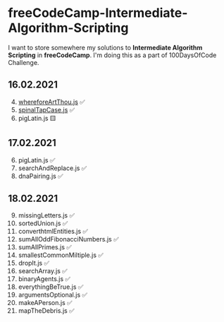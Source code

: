 # freeCodeCamp-Intermediate-Algorithm-Scripting

I want to store somewhere my solutions to **Intermediate Algorithm Scripting** in **freeCodeCamp**. I'm doing this as a part of 100DaysOfCode Challenge.

## 16.02.2021

4. [whereforeArtThou.js](https://github.com/idKrazu/freeCodeCamp-Intermediate-Algorithm-Scripting/blob/main/whereforeArtThou.js) ✅
5. [spinalTapCase.js](./spinalTapCase.js) ✅
6. pigLatin.js 🟨

## 17.02.2021

6. pigLatin.js ✅
7. searchAndReplace.js ✅
8. dnaPairing.js ✅

## 18.02.2021

9. missingLetters.js ✅
10. sortedUnion.js ✅
11. converthtmlEntities.js ✅
12. sumAllOddFibonacciNumbers.js ✅
13. sumAllPrimes.js ✅
14. smallestCommonMiltiple.js ✅
15. dropIt.js ✅
16. searchArray.js ✅
17. binaryAgents.js ✅
18. everythingBeTrue.js ✅
19. argumentsOptional.js ✅
20. makeAPerson.js ✅
21. mapTheDebris.js ✅
